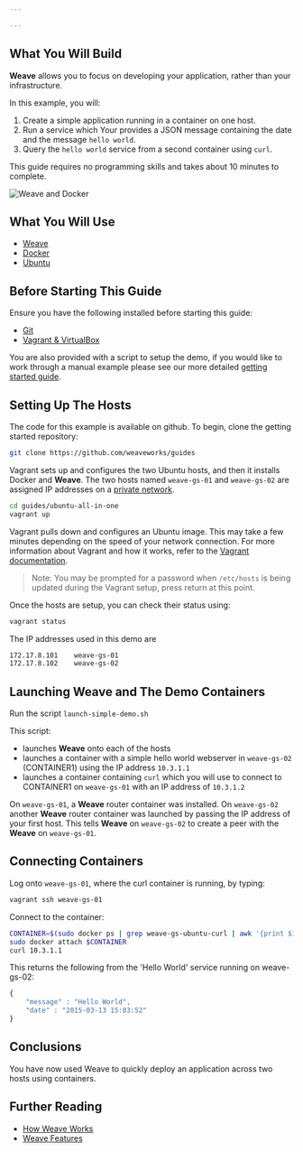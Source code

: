```yaml
---

---
```



## What You Will Build ##

**Weave** allows you to focus on developing your application, rather than your infrastructure.

In this example, you will: 

1. Create a simple application running in a container on one host. 
2. Run a service which Your provides a JSON message containing the date and the message `hello world`. 
3. Query the `hello world` service from a second container using `curl`.

This guide requires no programming skills and takes about 10 minutes to complete.

![Weave and Docker](https://github.com/weaveworks/guides/blob/master/ubuntu-simple/Simple_Weave.png)

## What You Will Use

* [Weave](http://weave.works)
* [Docker](http://docker.com)
* [Ubuntu](http://ubuntu.com)

## Before Starting This Guide

Ensure you have the following installed before starting this guide:

* [Git](http://git-scm.com/downloads)
* [Vagrant & VirtualBox](/guides/about/vagrant.html)

You are also provided with a script to setup the demo, if you would like to work through a manual example please
see our more detailed [getting started guide](https://github.com/weaveworks/guides/blob/master/ubuntu-simple/README.md).

## Setting Up The Hosts

The code for this example is available on github. To begin, clone the getting started repository:

~~~bash
git clone https://github.com/weaveworks/guides
~~~

Vagrant sets up and configures the two Ubuntu hosts, and then it installs Docker and **Weave**. The two hosts named `weave-gs-01` and `weave-gs-02` are assigned IP addresses on a [private network](http://en.wikipedia.org/wiki/Private%5Fnetwork).

~~~bash
cd guides/ubuntu-all-in-one
vagrant up
~~~

Vagrant pulls down and configures an Ubuntu image. This may take a few minutes depending on the speed of your network connection. For more information about Vagrant and how it works, refer to the [Vagrant documentation](http://vagrantup.com).

>Note: You may be prompted for a password when `/etc/hosts` is being updated during the Vagrant setup, press return at this point.

Once the hosts are setup, you can check their status using:

~~~bash
vagrant status
~~~

The IP addresses used in this demo are

~~~bash
172.17.8.101 	weave-gs-01
172.17.8.102 	weave-gs-02
~~~

## Launching Weave and The Demo Containers

Run the script `launch-simple-demo.sh`

This script:

* launches **Weave** onto each of the hosts 
* launches a container with a simple hello world webserver in `weave-gs-02` (CONTAINER1) using the IP address `10.3.1.1`
* launches a container containing `curl` which you will use to connect to CONTAINER1 on `weave-gs-01` with an IP address of `10.3.1.2`

On `weave-gs-01`, a **Weave** router container was installed. On `weave-gs-02` another **Weave** router container was launched  by passing the IP address of your first host. This tells **Weave** on `weave-gs-02` to create a peer with the **Weave** on `weave-gs-01`.


## Connecting Containers

Log onto `weave-gs-01`, where the curl container is running, by typing:

~~~bash
vagrant ssh weave-gs-01
~~~

Connect to the container:

~~~bash
CONTAINER=$(sudo docker ps | grep weave-gs-ubuntu-curl | awk '{print $1}')
sudo docker attach $CONTAINER
curl 10.3.1.1
~~~

This returns the following from the 'Hello World' service running on weave-gs-02:

~~~javascript
{
    "message" : "Hello World",
    "date" : "2015-03-13 15:03:52"
}
~~~

## Conclusions

You have now used Weave to quickly deploy an application across two hosts using containers.

## Further Reading

 * [How Weave Works](/documentation/net-1.5-router-topology)
 * [Weave Features](/documentation/net-1.5-features)
